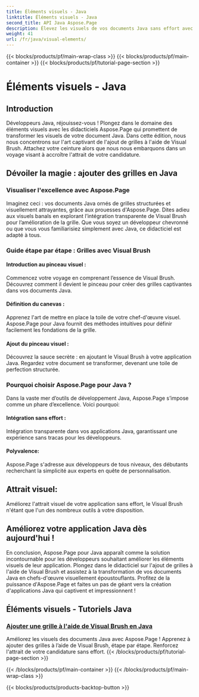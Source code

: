 ```yaml
---
title: Éléments visuels - Java
linktitle: Éléments visuels - Java
second_title: API Java Aspose.Page
description: Élevez les visuels de vos documents Java sans effort avec Aspose.Page ! Apprenez à améliorer votre application en ajoutant des grilles à l'aide de Visual Brush dans ce didacticiel étape par étape.
weight: 41
url: /fr/java/visual-elements/
---
```


{{< blocks/products/pf/main-wrap-class >}}
{{< blocks/products/pf/main-container >}}
{{< blocks/products/pf/tutorial-page-section >}}

# Éléments visuels - Java

## Introduction

Développeurs Java, réjouissez-vous ! Plongez dans le domaine des éléments visuels avec les didacticiels Aspose.Page qui promettent de transformer les visuels de votre document Java. Dans cette édition, nous nous concentrons sur l'art captivant de l'ajout de grilles à l'aide de Visual Brush. Attachez votre ceinture alors que nous nous embarquons dans un voyage visant à accroître l'attrait de votre candidature.

## Dévoiler la magie : ajouter des grilles en Java

### Visualiser l'excellence avec Aspose.Page
Imaginez ceci : vos documents Java ornés de grilles structurées et visuellement attrayantes, grâce aux prouesses d'Aspose.Page. Dites adieu aux visuels banals en explorant l’intégration transparente de Visual Brush pour l’amélioration de la grille. Que vous soyez un développeur chevronné ou que vous vous familiarisiez simplement avec Java, ce didacticiel est adapté à tous.

### Guide étape par étape : Grilles avec Visual Brush

#### Introduction au pinceau visuel :
Commencez votre voyage en comprenant l’essence de Visual Brush. Découvrez comment il devient le pinceau pour créer des grilles captivantes dans vos documents Java.

#### Définition du canevas :
Apprenez l'art de mettre en place la toile de votre chef-d'œuvre visuel. Aspose.Page pour Java fournit des méthodes intuitives pour définir facilement les fondations de la grille.

#### Ajout du pinceau visuel :
Découvrez la sauce secrète : en ajoutant le Visual Brush à votre application Java. Regardez votre document se transformer, devenant une toile de perfection structurée.

### Pourquoi choisir Aspose.Page pour Java ?

Dans la vaste mer d’outils de développement Java, Aspose.Page s’impose comme un phare d’excellence. Voici pourquoi:

#### Intégration sans effort :
Intégration transparente dans vos applications Java, garantissant une expérience sans tracas pour les développeurs.

#### Polyvalence:
Aspose.Page s'adresse aux développeurs de tous niveaux, des débutants recherchant la simplicité aux experts en quête de personnalisation.

## Attrait visuel:
Améliorez l'attrait visuel de votre application sans effort, le Visual Brush n'étant que l'un des nombreux outils à votre disposition.

## Améliorez votre application Java dès aujourd'hui !

En conclusion, Aspose.Page pour Java apparaît comme la solution incontournable pour les développeurs souhaitant améliorer les éléments visuels de leur application. Plongez dans le didacticiel sur l'ajout de grilles à l'aide de Visual Brush et assistez à la transformation de vos documents Java en chefs-d'œuvre visuellement époustouflants. Profitez de la puissance d'Aspose.Page et faites un pas de géant vers la création d'applications Java qui captivent et impressionnent !
## Éléments visuels - Tutoriels Java
### [Ajouter une grille à l'aide de Visual Brush en Java](./add-grid/)
Améliorez les visuels des documents Java avec Aspose.Page ! Apprenez à ajouter des grilles à l’aide de Visual Brush, étape par étape. Renforcez l'attrait de votre candidature sans effort.
{{< /blocks/products/pf/tutorial-page-section >}}

{{< /blocks/products/pf/main-container >}}
{{< /blocks/products/pf/main-wrap-class >}}

{{< blocks/products/products-backtop-button >}}
